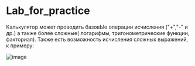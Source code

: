 # Lab_for_practice


Калькулятор может проводить базовЫе операции исчисления ("+","-" и др.) а также более сложные( логарифмы, тригонометрические функции, факториал).
Также есть возможность исчисления сложных выражений, к примеру:

![image](https://user-images.githubusercontent.com/85624023/122674764-432f0800-d1df-11eb-99b2-f9092f454549.png)



